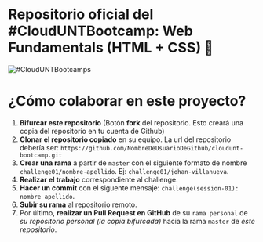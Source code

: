 # Repositorio oficial del #CloudUNTBootcamp: Web Fundamentals (HTML + CSS) 🚀

![#CloudUNTBootcamps](https://repository-images.githubusercontent.com/298617841/69042d80-029b-11eb-9dfd-030296046991)

# ¿Cómo colaborar en este proyecto?

1. **Bifurcar este repositorio** (Botón **fork** del repositorio. Esto creará una copia del repositorio en tu cuenta de Github)
1. **Clonar el repositorio copiado** en su equipo. La url del repositorio debería ser: `https://github.com/NombreDeUsuarioDeGithub/cloudunt-bootcamp.git`
3. **Crear una rama** a partir de `master` con el siguiente formato de nombre `challenge01/nombre-apellido`. Ej: `challenge01/johan-villanueva`.
4. **Realizar el trabajo** correspondiente al challenge.
5. **Hacer un commit** con el siguente mensaje: `challenge(session-01): nombre apellido`.
6. **Subir su rama** al repositorio remoto.
7. Por último, **realizar un Pull Request en GitHub** de su `rama personal` de *su repositorio personal (la copia bifurcada)* hacia la rama `master` de *este repositorio*.

